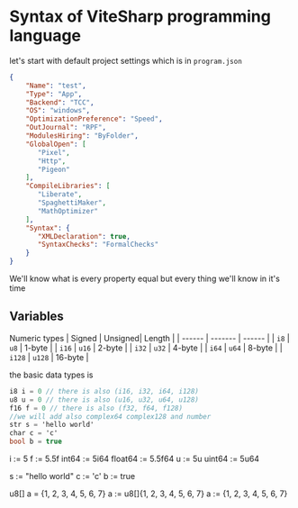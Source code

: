 # Syntax of ViteSharp programming language

let's start with default project settings which is in `program.json`
```json
{
    "Name": "test",
    "Type": "App",
    "Backend": "TCC",
    "OS": "windows",
    "OptimizationPreference": "Speed",
    "OutJournal": "RPF",
    "ModulesHiring": "ByFolder",
    "GlobalOpen": [
       "Pixel",
       "Http",
       "Pigeon"
    ],
    "CompileLibraries": [
       "Liberate",
       "SpaghettiMaker",
       "MathOptimizer"
    ],
    "Syntax": {
       "XMLDeclaration": true,
       "SyntaxChecks": "FormalChecks"
    }
}
```
We'll know what is every property equal but every thing we'll know in it's time

## Variables
Numeric types
| Signed | Unsigned| Length |
| ------ | ------- | ------ |
| `i8`   | `u8`  | 1-byte |
| `i16`  | `u16`  | 2-byte |
| `i32`  | `u32`  | 4-byte |
| `i64`  | `u64`  | 8-byte |
| `i128`  | `u128`  | 16-byte |


the basic data types is
```vs
i8 i = 0 // there is also (i16, i32, i64, i128)
u8 u = 0 // there is also (u16, u32, u64, u128)
f16 f = 0 // there is also (f32, f64, f128)
//we will add also complex64 complex128 and number
str s = 'hello world'
char c = 'c'
bool b = true
```




i := 5
f := 5.5f
int64 := 5i64
float64 := 5.5f64
u := 5u
uint64 := 5u64

s := "hello world"
c := 'c'
b := true


u8[] a = {1, 2, 3, 4, 5, 6, 7}
a := u8[]{1, 2, 3, 4, 5, 6, 7}
a := {1, 2, 3, 4, 5, 6, 7}
```